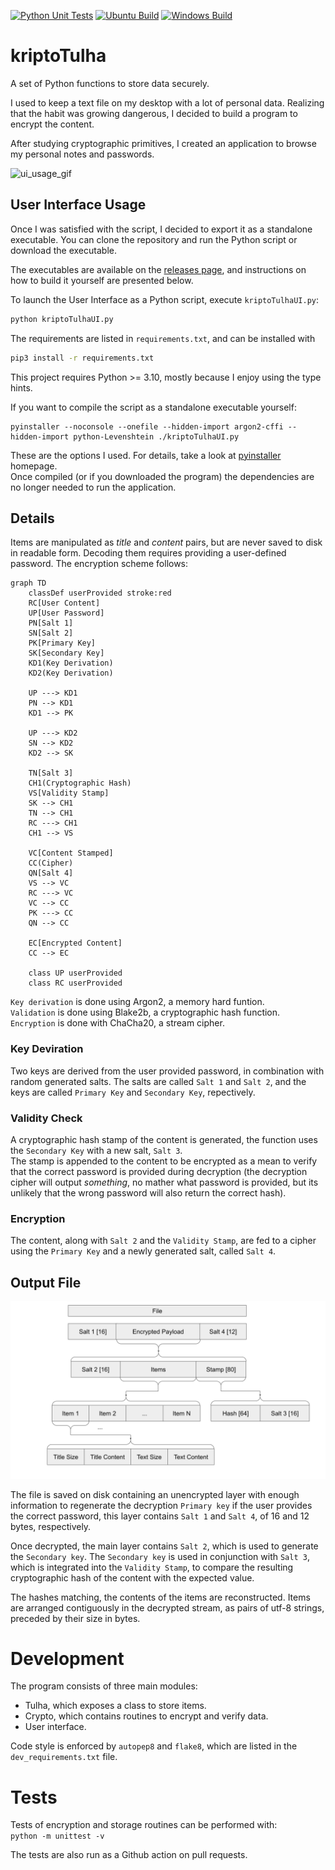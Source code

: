 [![Python Unit Tests](https://github.com/mateuskahler/kriptoTulha/actions/workflows/action-automated-tests.yml/badge.svg)](https://github.com/mateuskahler/kriptoTulha/actions/workflows/action-automated-tests.yml) [![Ubuntu Build](https://github.com/mateuskahler/kriptoTulha/actions/workflows/action-build-ubuntu.yml/badge.svg)](https://github.com/mateuskahler/kriptoTulha/actions/workflows/action-build-ubuntu.yml) [![Windows Build](https://github.com/mateuskahler/kriptoTulha/actions/workflows/action-build-windows.yml/badge.svg)](https://github.com/mateuskahler/kriptoTulha/actions/workflows/action-build-windows.yml)  

# kriptoTulha
A set of Python functions to store data securely.

I used to keep a text file on my desktop with a lot of personal data. Realizing that the habit was growing dangerous, I decided to build a program to encrypt the content.

After studying cryptographic primitives, I created an application to browse my personal notes and passwords.

![ui_usage_gif](https://user-images.githubusercontent.com/18375194/190828892-97052cba-1afd-4187-9a55-55b8f267c64b.gif)

## User Interface Usage
Once I was satisfied with the script, I decided to export it as a standalone executable. You can clone the repository and run the Python script or download the executable.

The executables are available on the [releases page](https://github.com/mateuskahler/kriptoTulha/releases), and instructions on how to build it yourself are presented below. 

To launch the User Interface as a Python script, execute `kriptoTulhaUI.py`:
```sh
python kriptoTulhaUI.py
```

The requirements are listed in `requirements.txt`, and can be installed with
```sh
pip3 install -r requirements.txt
```

This project requires Python >= 3.10, mostly because I enjoy using the type hints.

If you want to compile the script as a standalone executable yourself:
```
pyinstaller --noconsole --onefile --hidden-import argon2-cffi --hidden-import python-Levenshtein ./kriptoTulhaUI.py
```

These are the options I used. For details, take a look at [pyinstaller](https://pyinstaller.org/) homepage.  
Once compiled (or if you downloaded the program) the dependencies are no longer needed to run the application. 

## Details

Items are manipulated as *title* and *content* pairs, but are never saved to disk in readable form. Decoding them requires providing a user-defined password. The encryption scheme follows:


```mermaid
graph TD
    classDef userProvided stroke:red
    RC[User Content]
    UP[User Password]
    PN[Salt 1]
    SN[Salt 2]
    PK[Primary Key]
    SK[Secondary Key]
    KD1(Key Derivation)
    KD2(Key Derivation)

    UP ---> KD1
    PN --> KD1
    KD1 --> PK

    UP ---> KD2
    SN --> KD2
    KD2 --> SK

    TN[Salt 3]
    CH1(Cryptographic Hash)
    VS[Validity Stamp]
    SK --> CH1
    TN --> CH1
    RC ---> CH1
    CH1 --> VS

    VC[Content Stamped]
    CC(Cipher)
    QN[Salt 4]
    VS --> VC
    RC ---> VC
    VC --> CC
    PK ---> CC
    QN --> CC

    EC[Encrypted Content]
    CC --> EC

    class UP userProvided
    class RC userProvided
```

`Key derivation` is done using Argon2, a memory hard funtion.  
`Validation` is done using Blake2b, a cryptographic hash function.  
`Encryption` is done with ChaCha20, a stream cipher.  

### Key Deviration
Two keys are derived from the user provided password, in combination with random generated salts. The salts are called `Salt 1` and `Salt 2`, and the keys are called `Primary Key` and `Secondary Key`, repectively.  
### Validity Check
A cryptographic hash stamp of the content is generated, the function uses the `Secondary Key` with a new salt, `Salt 3`.   
The stamp is appended to the content to be encrypted as a mean to verify that the correct password is provided during decryption (the decryption cipher will output _something_, no mather what password is provided, but its unlikely that the wrong password will also return the correct hash).
### Encryption
The content, along with `Salt 2` and the `Validity Stamp`, are fed to a cipher using the `Primary Key` and a newly generated salt, called `Salt 4`.

## Output File

<!-- ![file_structure](https://user-images.githubusercontent.com/18375194/190555150-82ae4c0f-f44e-4303-892b-5f581d963ee2.svg) -->
![file_structure](/readme_files/file_structure.svg)

The file is saved on disk containing an unencrypted layer with enough information to regenerate the decryption `Primary key` if the user provides the correct password, this layer contains `Salt 1` and `Salt 4`, of 16 and 12 bytes, respectively.  

Once decrypted, the main layer contains `Salt 2`, which is used to generate the `Secondary key`. The `Secondary key` is used in conjunction with `Salt 3`, which is integrated into the `Validity Stamp`, to compare the resulting cryptographic hash of the content with the expected value.

The hashes matching, the contents of the items are reconstructed. Items are arranged contiguously in the decrypted stream, as pairs of utf-8 strings, preceded by their size in bytes.

# Development 
The program consists of three main modules:
- Tulha, which exposes a class to store items.
- Crypto, which contains routines to encrypt and verify data.
- User interface.

Code style is enforced by `autopep8` and `flake8`, which are listed in the `dev_requirements.txt` file.


# Tests
Tests of encryption and storage routines can be performed with:  
`python -m unittest -v`

The tests are also run as a Github action on pull requests.
